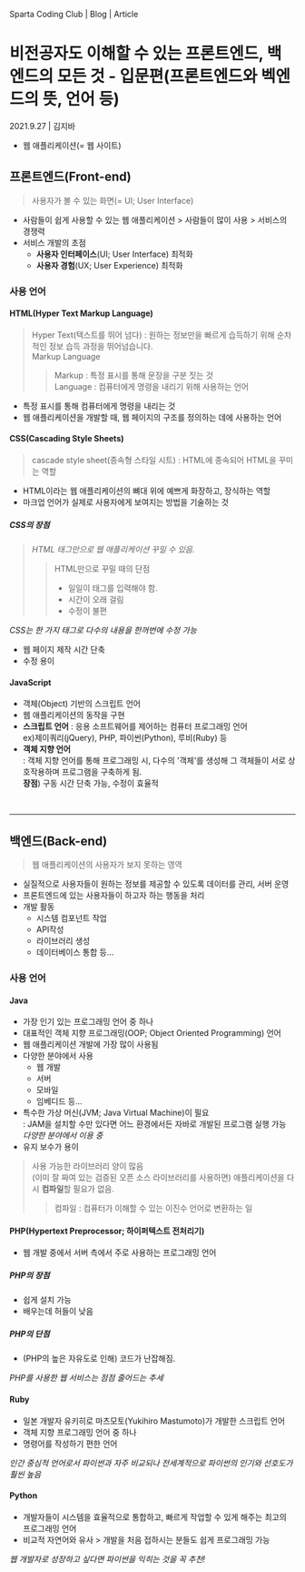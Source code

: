 Sparta Coding Club | Blog | Article
# 비전공자도 이해할 수 있는 프론트엔드, 백엔드의 모든 것 - 입문편(프론트엔드와 벡엔드의 뜻, 언어 등)
2021.9.27 | 김지바

- 웹 애플리케이션(= 웹 사이트)
## 프론트엔드(Front-end)  
> 사용자가 볼 수 있는 화면(= UI; User Interface)
- 사람들이 쉽게 사용할 수 있는 웹 애플리케이션 > 사람들이 많이 사용 > 서비스의 경쟁력
- 서비스 개발의 초점
  - **사용자 인터페이스**(UI; User Interface) 최적화
  - **사용자 경험**(UX; User Experience) 최적화
### 사용 언어
#### HTML(Hyper Text Markup Language)
> Hyper Text(텍스트를 뛰어 넘다) : 원하는 정보만을 빠르게 습득하기 위해 순차적인 정보 습득 과정을 뛰어넘습니다.  
> Markup Language  
>> Markup : 특정 표시를 통해 문장을 구분 짓는 것  
>> Language : 컴퓨터에게 명령을 내리기 위해 사용하는 언어
  - 특정 표시를 통해 컴퓨터에게 명령을 내리는 것  
  - 웹 애플리케이션을 개발할 때, 웹 페이지의 구조를 정의하는 데에 사용하는 언어
#### CSS(Cascading Style Sheets)
> cascade style sheet(종속형 스타일 시트) : HTML에 종속되어 HTML을 꾸미는 역할
- HTML이라는 웹 애플리케이션의 뼈대 위에 예쁘게 화장하고, 장식하는 역할
- 마크업 언어가 실제로 사용자에게 보여지는 방법을 기술하는 것
##### CSS의 장점
> <i>HTML 태그만으로 웹 애플리케이션 꾸밀 수 있음.</i>
>> HTML만으로 꾸밀 때의 단점
>> - 일일이 태그를 입력해야 함.
>> - 시간이 오래 걸림
>> - 수정이 불편

<i>CSS는 한 가지 태그로 다수의 내용을 한꺼번에 수정 가능</i>
- 웹 페이지 제작 시간 단축
- 수정 용이
#### JavaScript
- 객체(Object) 기반의 스크립트 언어
- 웹 애플리케이션의 동작을 구현
- **스크립트 언어** : 응용 소프트웨어를 제어하는 컴퓨터 프로그래밍 언어  
  ex)제이쿼리(jQuery), PHP, 파이썬(Python), 루비(Ruby) 등  
- **객체 지향 언어**  
  : 객체 지향 언어를 통해 프로그래밍 시, 다수의 '객체'를 생성해 그 객체들이 서로 상호작용하며 프로그램을 구축하게 됨.  
  **장점**) 구동 시간 단축 가능, 수정이 효율적
<br>

---

## 백엔드(Back-end)
> 웹 애플리케이션의 사용자가 보지 못하는 영역
- 실질적으로 사용자들이 원하는 정보를 제공할 수 있도록 데이터를 관리, 서버 운영
- 프론트엔드에 있는 사용자들이 하고자 하는 행동을 처리
- 개발 활동
  - 시스템 컴포넌트 작업
  - API작성
  - 라이브러리 생성
  - 데이터베이스 통합
    등...
### 사용 언어
#### Java
- 가장 인기 있는 프로그래밍 언어 중 하나
- 대표적인 객체 지향 프로그래밍(OOP; Object Oriented Programming) 언어
- 웹 애플리케이션 개발에 가장 많이 사용됨
- 다양한 분야에서 사용
  - 웹 개발
  - 서버
  - 모바일
  - 임베디드
  등...
- 특수한 가상 머신(JVM; Java Virtual Machine)이 필요<br>
  : JAM을 설치할 수만 있다면 어느 환경에서든 자바로 개발된 프로그램 실행 가능<Br>
  *다양한 분야에서 이용 중*
- 유지 보수가 용이
> 사용 가능한 라이브러리 양이 많음  
> (이미 잘 짜여 있는 검증된 오픈 소스 라이브러리를 사용하면)
> 애플리케이션을 다시 **컴파일**할 필요가 없음.  
>> 컴파일 : 컴퓨터가 이해할 수 있는 이진수 언어로 변환하는 일
#### PHP(Hypertext Preprocessor; 하이퍼텍스트 전처리기)
- 웹 개발 중에서 서버 측에서 주로 사용하는 프로그래밍 언어
##### PHP의 장점
- 쉽게 설치 가능
- 배우는데 허들이 낮음
##### PHP의 단점
- (PHP의 높은 자유도로 인해) 코드가 난잡해짐.

*PHP를 사용한 웹 서비스는 점점 줄어드는 추세*
#### Ruby
- 일본 개발자 유키히로 마츠모토(Yukihiro Mastumoto)가 개발한 스크립트 언어
- 객체 지향 프로그래밍 언어 중 하나
- 명령어를 작성하기 편한 언어

*인간 중심적 언어로서 파이썬과 자주 비교되나 전세계적으로 파이썬의 인기와 선호도가 훨씬 높음*
#### Python
- 개발자들이 시스템을 효율적으로 통합하고, 빠르게 작업할 수 있게 해주는 최고의 프로그래밍 언어
- 비교적 자연어와 유사 > 개발을 처음 접하시는 분들도 쉽게 프로그래밍 가능

*웹 개발자로 성장하고 싶다면 파이썬을 익히는 것을 꼭 추천!*
